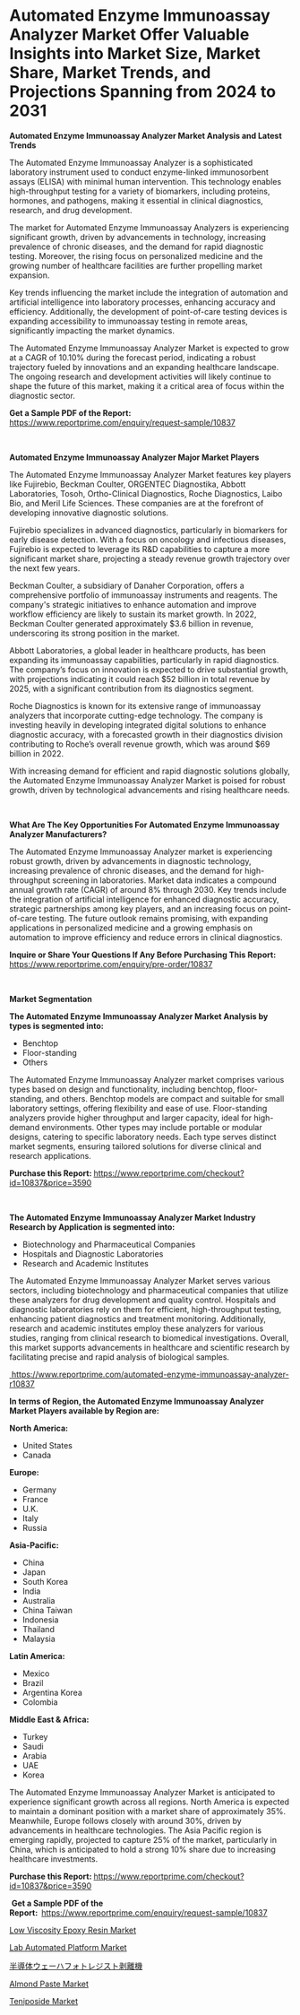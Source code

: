 <p><h1>Automated Enzyme Immunoassay Analyzer Market Offer Valuable Insights into Market Size, Market Share, Market Trends, and Projections Spanning from 2024 to 2031</h1></p><p><strong>Automated Enzyme Immunoassay Analyzer Market Analysis and Latest Trends</strong></p>
<p><p>The Automated Enzyme Immunoassay Analyzer is a sophisticated laboratory instrument used to conduct enzyme-linked immunosorbent assays (ELISA) with minimal human intervention. This technology enables high-throughput testing for a variety of biomarkers, including proteins, hormones, and pathogens, making it essential in clinical diagnostics, research, and drug development.</p><p>The market for Automated Enzyme Immunoassay Analyzers is experiencing significant growth, driven by advancements in technology, increasing prevalence of chronic diseases, and the demand for rapid diagnostic testing. Moreover, the rising focus on personalized medicine and the growing number of healthcare facilities are further propelling market expansion.</p><p>Key trends influencing the market include the integration of automation and artificial intelligence into laboratory processes, enhancing accuracy and efficiency. Additionally, the development of point-of-care testing devices is expanding accessibility to immunoassay testing in remote areas, significantly impacting the market dynamics. </p><p>The Automated Enzyme Immunoassay Analyzer Market is expected to grow at a CAGR of 10.10% during the forecast period, indicating a robust trajectory fueled by innovations and an expanding healthcare landscape. The ongoing research and development activities will likely continue to shape the future of this market, making it a critical area of focus within the diagnostic sector.</p></p>
<p><strong>Get a Sample PDF of the Report:&nbsp;</strong> <a href="https://www.reportprime.com/enquiry/request-sample/10837">https://www.reportprime.com/enquiry/request-sample/10837</a></p>
<p>&nbsp;</p>
<p><strong>Automated Enzyme Immunoassay Analyzer Major Market Players</strong></p>
<p><p>The Automated Enzyme Immunoassay Analyzer Market features key players like Fujirebio, Beckman Coulter, ORGENTEC Diagnostika, Abbott Laboratories, Tosoh, Ortho-Clinical Diagnostics, Roche Diagnostics, Laibo Bio, and Meril Life Sciences. These companies are at the forefront of developing innovative diagnostic solutions.</p><p>Fujirebio specializes in advanced diagnostics, particularly in biomarkers for early disease detection. With a focus on oncology and infectious diseases, Fujirebio is expected to leverage its R&D capabilities to capture a more significant market share, projecting a steady revenue growth trajectory over the next few years.</p><p>Beckman Coulter, a subsidiary of Danaher Corporation, offers a comprehensive portfolio of immunoassay instruments and reagents. The company's strategic initiatives to enhance automation and improve workflow efficiency are likely to sustain its market growth. In 2022, Beckman Coulter generated approximately $3.6 billion in revenue, underscoring its strong position in the market.</p><p>Abbott Laboratories, a global leader in healthcare products, has been expanding its immunoassay capabilities, particularly in rapid diagnostics. The company’s focus on innovation is expected to drive substantial growth, with projections indicating it could reach $52 billion in total revenue by 2025, with a significant contribution from its diagnostics segment.</p><p>Roche Diagnostics is known for its extensive range of immunoassay analyzers that incorporate cutting-edge technology. The company is investing heavily in developing integrated digital solutions to enhance diagnostic accuracy, with a forecasted growth in their diagnostics division contributing to Roche’s overall revenue growth, which was around $69 billion in 2022.</p><p>With increasing demand for efficient and rapid diagnostic solutions globally, the Automated Enzyme Immunoassay Analyzer Market is poised for robust growth, driven by technological advancements and rising healthcare needs.</p></p>
<p>&nbsp;</p>
<p><strong>What Are The Key Opportunities For Automated Enzyme Immunoassay Analyzer Manufacturers?</strong></p>
<p><p>The Automated Enzyme Immunoassay Analyzer market is experiencing robust growth, driven by advancements in diagnostic technology, increasing prevalence of chronic diseases, and the demand for high-throughput screening in laboratories. Market data indicates a compound annual growth rate (CAGR) of around 8% through 2030. Key trends include the integration of artificial intelligence for enhanced diagnostic accuracy, strategic partnerships among key players, and an increasing focus on point-of-care testing. The future outlook remains promising, with expanding applications in personalized medicine and a growing emphasis on automation to improve efficiency and reduce errors in clinical diagnostics.</p></p>
<p><strong>Inquire or Share Your Questions If Any Before Purchasing This Report:</strong> <a href="https://www.reportprime.com/enquiry/pre-order/10837">https://www.reportprime.com/enquiry/pre-order/10837</a></p>
<p>&nbsp;</p>
<p><strong>Market Segmentation</strong></p>
<p><strong>The Automated Enzyme Immunoassay Analyzer Market Analysis by types is segmented into:</strong></p>
<p><ul><li>Benchtop</li><li>Floor-standing</li><li>Others</li></ul></p>
<p><p>The Automated Enzyme Immunoassay Analyzer market comprises various types based on design and functionality, including benchtop, floor-standing, and others. Benchtop models are compact and suitable for small laboratory settings, offering flexibility and ease of use. Floor-standing analyzers provide higher throughput and larger capacity, ideal for high-demand environments. Other types may include portable or modular designs, catering to specific laboratory needs. Each type serves distinct market segments, ensuring tailored solutions for diverse clinical and research applications.</p></p>
<p><strong>Purchase this Report:&nbsp;</strong><a href="https://www.reportprime.com/checkout?id=10837&price=3590">https://www.reportprime.com/checkout?id=10837&price=3590</a></p>
<p>&nbsp;</p>
<p><strong>The Automated Enzyme Immunoassay Analyzer Market Industry Research by Application is segmented into:</strong></p>
<p><ul><li>Biotechnology and Pharmaceutical Companies</li><li>Hospitals and Diagnostic Laboratories</li><li>Research and Academic Institutes</li></ul></p>
<p><p>The Automated Enzyme Immunoassay Analyzer Market serves various sectors, including biotechnology and pharmaceutical companies that utilize these analyzers for drug development and quality control. Hospitals and diagnostic laboratories rely on them for efficient, high-throughput testing, enhancing patient diagnostics and treatment monitoring. Additionally, research and academic institutes employ these analyzers for various studies, ranging from clinical research to biomedical investigations. Overall, this market supports advancements in healthcare and scientific research by facilitating precise and rapid analysis of biological samples.</p></p>
<p><a href="https://www.reportprime.com/automated-enzyme-immunoassay-analyzer-r10837">&nbsp;https://www.reportprime.com/automated-enzyme-immunoassay-analyzer-r10837</a></p>
<p><strong>In terms of Region, the Automated Enzyme Immunoassay Analyzer Market Players available by Region are:</strong></p>
<p>
    <p> <strong> North America: </strong>
        <ul>
            <li>United States</li>
            <li>Canada</li>
        </ul>
        </p> 
    <p> <strong> Europe: </strong>
        <ul>
            <li>Germany</li>
            <li>France</li>
            <li>U.K.</li>
            <li>Italy</li>
            <li>Russia</li>
        </ul>
        </p> 
    <p> <strong> Asia-Pacific: </strong>
        <ul>
            <li>China</li>
            <li>Japan</li>
            <li>South Korea</li>
            <li>India</li>
            <li>Australia</li>
            <li>China Taiwan</li>
            <li>Indonesia</li>
            <li>Thailand</li>
            <li>Malaysia</li>
        </ul>
        </p> 
    <p> <strong> Latin America: </strong>
        <ul>
            <li>Mexico</li>
            <li>Brazil</li>
            <li>Argentina Korea</li>
            <li>Colombia</li>
        </ul>
        </p> 
    <p> <strong> Middle East & Africa: </strong>
        <ul>
            <li>Turkey</li>
            <li>Saudi</li>
            <li>Arabia</li>
            <li>UAE</li>
            <li>Korea</li>
        </ul>
    </p>
    </p>
<p><p>The Automated Enzyme Immunoassay Analyzer Market is anticipated to experience significant growth across all regions. North America is expected to maintain a dominant position with a market share of approximately 35%. Meanwhile, Europe follows closely with around 30%, driven by advancements in healthcare technologies. The Asia Pacific region is emerging rapidly, projected to capture 25% of the market, particularly in China, which is anticipated to hold a strong 10% share due to increasing healthcare investments.</p></p>
<p><strong>Purchase this Report: </strong><a href="https://www.reportprime.com/checkout?id=10837&price=3590">https://www.reportprime.com/checkout?id=10837&price=3590</a></p>
<p>&nbsp;<strong>Get a Sample PDF of the Report:&nbsp;&nbsp;</strong><a href="https://www.reportprime.com/enquiry/request-sample/10837">https://www.reportprime.com/enquiry/request-sample/10837</a></p>
<p><strong></strong></p>
<p><p><a href="https://www.linkedin.com/pulse/market-trends-global-low-viscosity-epoxy-resin-forecast-analysis-mujvc?trackingId=0W2cspAiRgSLZN6gQHOgSQ%3D%3D">Low Viscosity Epoxy Resin Market</a></p><p><a href="https://medium.com/@danielwardb654/the-lab-automated-platform-market-is-experiencing-higher-than-anticipated-demand-compared-to-8f52906c3072">Lab Automated Platform Market</a></p><p><a href="https://medium.com/@qirvhhyf42/semiconductor-wafer-photoresist-stripping-machine-60fe99ad4f8a?postPublishedType=initial">半導体ウェーハフォトレジスト剥離機</a></p><p><a href="https://issuu.com/reportprime-2/docs/almond-paste-market-size-2030.pptx_0843519dfa2f9d">Almond Paste Market</a></p><p><a href="https://www.linkedin.com/pulse/teniposide-market-global-insights-regional-analysis-2024-efcnc?trackingId=mdqweK60RV26VL7FT4%2FH%2BA%3D%3D">Teniposide Market</a></p></p>